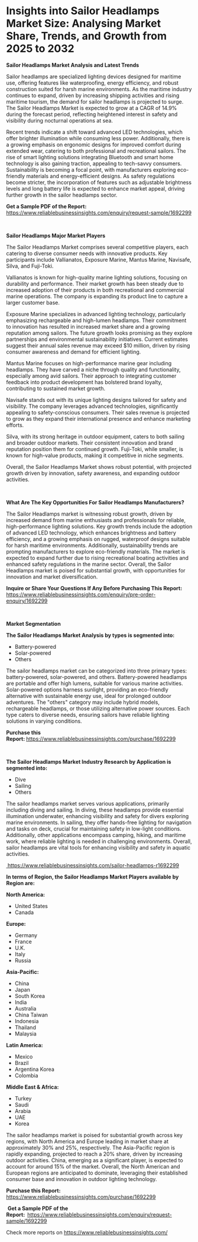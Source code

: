 <p><h1>Insights into Sailor Headlamps Market Size: Analysing Market Share, Trends, and Growth from 2025 to 2032</h1></p><p><strong>Sailor Headlamps Market Analysis and Latest Trends</strong></p>
<p><p>Sailor headlamps are specialized lighting devices designed for maritime use, offering features like waterproofing, energy efficiency, and robust construction suited for harsh marine environments. As the maritime industry continues to expand, driven by increasing shipping activities and rising maritime tourism, the demand for sailor headlamps is projected to surge. The Sailor Headlamps Market is expected to grow at a CAGR of 14.9% during the forecast period, reflecting heightened interest in safety and visibility during nocturnal operations at sea.</p><p>Recent trends indicate a shift toward advanced LED technologies, which offer brighter illumination while consuming less power. Additionally, there is a growing emphasis on ergonomic designs for improved comfort during extended wear, catering to both professional and recreational sailors. The rise of smart lighting solutions integrating Bluetooth and smart home technology is also gaining traction, appealing to tech-savvy consumers. Sustainability is becoming a focal point, with manufacturers exploring eco-friendly materials and energy-efficient designs. As safety regulations become stricter, the incorporation of features such as adjustable brightness levels and long battery life is expected to enhance market appeal, driving further growth in the sailor headlamps sector.</p></p>
<p><strong>Get a Sample PDF of the Report:&nbsp;</strong> <a href="https://www.reliablebusinessinsights.com/enquiry/request-sample/1692299?utm_campaign=96&utm_medium=2&utm_source=Github&utm_content=ia&utm_term=07012025&utm_id=sailor-headlamps">https://www.reliablebusinessinsights.com/enquiry/request-sample/1692299</a></p>
<p>&nbsp;</p>
<p><strong>Sailor Headlamps Major Market Players</strong></p>
<p><p>The Sailor Headlamps Market comprises several competitive players, each catering to diverse consumer needs with innovative products. Key participants include Vallianatos, Exposure Marine, Mantus Marine, Navisafe, Silva, and Fuji-Toki.</p><p>Vallianatos is known for high-quality marine lighting solutions, focusing on durability and performance. Their market growth has been steady due to increased adoption of their products in both recreational and commercial marine operations. The company is expanding its product line to capture a larger customer base.</p><p>Exposure Marine specializes in advanced lighting technology, particularly emphasizing rechargeable and high-lumen headlamps. Their commitment to innovation has resulted in increased market share and a growing reputation among sailors. The future growth looks promising as they explore partnerships and environmental sustainability initiatives. Current estimates suggest their annual sales revenue may exceed $10 million, driven by rising consumer awareness and demand for efficient lighting.</p><p>Mantus Marine focuses on high-performance marine gear including headlamps. They have carved a niche through quality and functionality, especially among avid sailors. Their approach to integrating customer feedback into product development has bolstered brand loyalty, contributing to sustained market growth.</p><p>Navisafe stands out with its unique lighting designs tailored for safety and visibility. The company leverages advanced technologies, significantly appealing to safety-conscious consumers. Their sales revenue is projected to grow as they expand their international presence and enhance marketing efforts.</p><p>Silva, with its strong heritage in outdoor equipment, caters to both sailing and broader outdoor markets. Their consistent innovation and brand reputation position them for continued growth. Fuji-Toki, while smaller, is known for high-value products, making it competitive in niche segments.</p><p>Overall, the Sailor Headlamps Market shows robust potential, with projected growth driven by innovation, safety awareness, and expanding outdoor activities.</p></p>
<p>&nbsp;</p>
<p><strong>What Are The Key Opportunities For Sailor Headlamps Manufacturers?</strong></p>
<p><p>The Sailor Headlamps market is witnessing robust growth, driven by increased demand from marine enthusiasts and professionals for reliable, high-performance lighting solutions. Key growth trends include the adoption of advanced LED technology, which enhances brightness and battery efficiency, and a growing emphasis on rugged, waterproof designs suitable for harsh maritime environments. Additionally, sustainability trends are prompting manufacturers to explore eco-friendly materials. The market is expected to expand further due to rising recreational boating activities and enhanced safety regulations in the marine sector. Overall, the Sailor Headlamps market is poised for substantial growth, with opportunities for innovation and market diversification.</p></p>
<p><strong>Inquire or Share Your Questions If Any Before Purchasing This Report:</strong> <a href="https://www.reliablebusinessinsights.com/enquiry/pre-order-enquiry/1692299?utm_campaign=96&utm_medium=2&utm_source=Github&utm_content=ia&utm_term=07012025&utm_id=sailor-headlamps">https://www.reliablebusinessinsights.com/enquiry/pre-order-enquiry/1692299</a></p>
<p>&nbsp;</p>
<p><strong>Market Segmentation</strong></p>
<p><strong>The Sailor Headlamps Market Analysis by types is segmented into:</strong></p>
<p><ul><li>Battery-powered</li><li>Solar-powered</li><li>Others</li></ul></p>
<p><p>The sailor headlamps market can be categorized into three primary types: battery-powered, solar-powered, and others. Battery-powered headlamps are portable and offer high lumens, suitable for various marine activities. Solar-powered options harness sunlight, providing an eco-friendly alternative with sustainable energy use, ideal for prolonged outdoor adventures. The "others" category may include hybrid models, rechargeable headlamps, or those utilizing alternative power sources. Each type caters to diverse needs, ensuring sailors have reliable lighting solutions in varying conditions.</p></p>
<p><strong>Purchase this Report:&nbsp;</strong><a href="https://www.reliablebusinessinsights.com/purchase/1692299?utm_campaign=96&utm_medium=2&utm_source=Github&utm_content=ia&utm_term=07012025&utm_id=sailor-headlamps">https://www.reliablebusinessinsights.com/purchase/1692299</a></p>
<p>&nbsp;</p>
<p><strong>The Sailor Headlamps Market Industry Research by Application is segmented into:</strong></p>
<p><ul><li>Dive</li><li>Sailing</li><li>Others</li></ul></p>
<p><p>The sailor headlamps market serves various applications, primarily including diving and sailing. In diving, these headlamps provide essential illumination underwater, enhancing visibility and safety for divers exploring marine environments. In sailing, they offer hands-free lighting for navigation and tasks on deck, crucial for maintaining safety in low-light conditions. Additionally, other applications encompass camping, hiking, and maritime work, where reliable lighting is needed in challenging environments. Overall, sailor headlamps are vital tools for enhancing visibility and safety in aquatic activities.</p></p>
<p><a href="https://www.reliablebusinessinsights.com/sailor-headlamps-r1692299?utm_campaign=96&utm_medium=2&utm_source=Github&utm_content=ia&utm_term=07012025&utm_id=sailor-headlamps">&nbsp;https://www.reliablebusinessinsights.com/sailor-headlamps-r1692299</a></p>
<p><strong>In terms of Region, the Sailor Headlamps Market Players available by Region are:</strong></p>
<p>
    <p> <strong> North America: </strong>
        <ul>
            <li>United States</li>
            <li>Canada</li>
        </ul>
        </p> 
    <p> <strong> Europe: </strong>
        <ul>
            <li>Germany</li>
            <li>France</li>
            <li>U.K.</li>
            <li>Italy</li>
            <li>Russia</li>
        </ul>
        </p> 
    <p> <strong> Asia-Pacific: </strong>
        <ul>
            <li>China</li>
            <li>Japan</li>
            <li>South Korea</li>
            <li>India</li>
            <li>Australia</li>
            <li>China Taiwan</li>
            <li>Indonesia</li>
            <li>Thailand</li>
            <li>Malaysia</li>
        </ul>
        </p> 
    <p> <strong> Latin America: </strong>
        <ul>
            <li>Mexico</li>
            <li>Brazil</li>
            <li>Argentina Korea</li>
            <li>Colombia</li>
        </ul>
        </p> 
    <p> <strong> Middle East & Africa: </strong>
        <ul>
            <li>Turkey</li>
            <li>Saudi</li>
            <li>Arabia</li>
            <li>UAE</li>
            <li>Korea</li>
        </ul>
    </p>
    </p>
<p><p>The sailor headlamps market is poised for substantial growth across key regions, with North America and Europe leading in market share at approximately 30% and 25%, respectively. The Asia-Pacific region is rapidly expanding, projected to reach a 20% share, driven by increasing outdoor activities. China, emerging as a significant player, is expected to account for around 15% of the market. Overall, the North American and European regions are anticipated to dominate, leveraging their established consumer base and innovation in outdoor lighting technology.</p></p>
<p><strong>Purchase this Report: </strong><a href="https://www.reliablebusinessinsights.com/purchase/1692299?utm_campaign=96&utm_medium=2&utm_source=Github&utm_content=ia&utm_term=07012025&utm_id=sailor-headlamps">https://www.reliablebusinessinsights.com/purchase/1692299</a></p>
<p>&nbsp;<strong>Get a Sample PDF of the Report:&nbsp;&nbsp;</strong><a href="https://www.reliablebusinessinsights.com/enquiry/request-sample/1692299?utm_campaign=96&utm_medium=2&utm_source=Github&utm_content=ia&utm_term=07012025&utm_id=sailor-headlamps">https://www.reliablebusinessinsights.com/enquiry/request-sample/1692299</a></p>
<p><strong></strong></p>
<p>Check more reports on <a href="https://www.reliablebusinessinsights.com/?utm_campaign=96&utm_medium=2&utm_source=Github&utm_content=ia&utm_term=07012025&utm_id=sailor-headlamps">https://www.reliablebusinessinsights.com/</a></p>